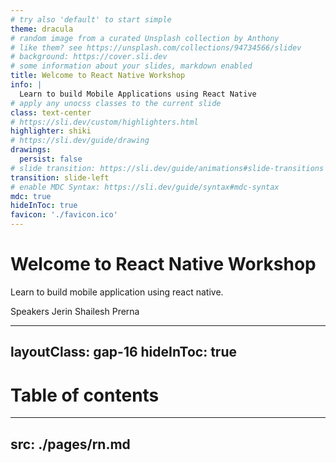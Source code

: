 ```yaml
---
# try also 'default' to start simple
theme: dracula
# random image from a curated Unsplash collection by Anthony
# like them? see https://unsplash.com/collections/94734566/slidev
# background: https://cover.sli.dev
# some information about your slides, markdown enabled
title: Welcome to React Native Workshop
info: |
  Learn to build Mobile Applications using React Native
# apply any unocss classes to the current slide
class: text-center
# https://sli.dev/custom/highlighters.html
highlighter: shiki
# https://sli.dev/guide/drawing
drawings:
  persist: false
# slide transition: https://sli.dev/guide/animations#slide-transitions
transition: slide-left
# enable MDC Syntax: https://sli.dev/guide/syntax#mdc-syntax
mdc: true
hideInToc: true
favicon: './favicon.ico'
---
```


# Welcome to React Native Workshop

Learn to build mobile application using react native.

<div class="abs-br m-6 flex gap-2">
  <span @click="$slidev.nav.next" class="px-2 py-1 rounded cursor-pointer"
    hover="bg-white bg-opacity-10">
    Speakers <carbon:bullhorn class="inline"/>
  </span>
 <span class="px-2 py-1 rounded">
    Jerin
  </span>
  <span class="px-2 py-1 rounded">
    Shailesh
  </span>
  <span class="px-2 py-1 rounded">
    Prerna
  </span>
</div>

<!--
Title Page
-->

---
layoutClass: gap-16
hideInToc: true
---

# Table of contents

<Transform :scale="0.8">
  <Toc minDepth="1" maxDepth="2" columns="2"></Toc>
</Transform>

<!--
Table of contents
-->

---
src: ./pages/rn.md
---
